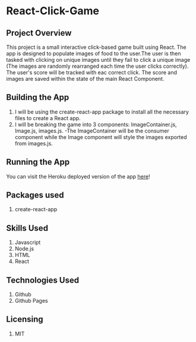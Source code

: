 # React-Click-Game

## Project Overview
This project is a small interactive click-based game built using React. The app is designed to populate images of food to the user.The user is then tasked with clicking on unique images until they fail to click a unique image (The images are randomly rearranged each time the user clicks correctly). The user's score will be tracked with eac correct click. The score and images are saved within the state of the main React Component. 

## Building the App
1. I will be using the create-react-app package to install all the necessary files to create a React app.
2. I will be breaking the game into 3 components: ImageContainer.js, Image.js, images.js.
-The ImageContainer will be the consumer component while the Image component will style the images exported from images.js.

## Running the App
You can visit the Heroku deployed version of the app [here](https://limitless-river-96505.herokuapp.com/)!

## Packages used
1. create-react-app

## Skills Used
1. Javascript
2. Node.js
3. HTML
4. React


## Technologies Used
1. Github
2. Github Pages


## Licensing
1. MIT
